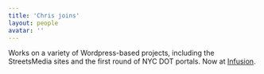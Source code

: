 ```yaml
---
title: 'Chris joins'
layout: people
avatar: ''
---
```


Works on a variety of Wordpress-based projects, including the StreetsMedia sites and the first round of NYC DOT portals. Now at [Infusion](http://www.infusion.com/ "Infusion | A global-consultancy leader in human centered  digital experiences.").